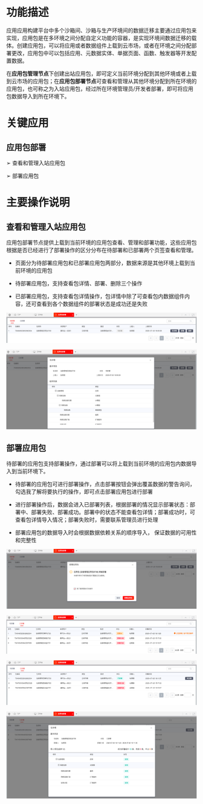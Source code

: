 # 功能描述

应用应用构建平台中多个沙箱间、沙箱与生产环境间的数据迁移主要通过应用包来实现，应用包是在多环境之间分配自定义功能的容器，是实现环境间数据迁移的载体。创建应用包，可以将应用或者数据组件上载到云市场，或者在环境之间分配部署更改，应用包中可以包括应用、元数据实体、单据页面、函数、触发器等开发配置数据。

在**应用包管理节点**下创建出站应用包，即可定义当前环境分配到其他环境或者上载到云市场的应用包；在**应用包部署节点**可查看和管理从其他环境分配到所在环境的应用包，也可称之为入站应用包，经过所在环境管理员/开发者部署，即可将应用包数据导入到所在环境下。

# 关键应用

## 应用包部署

➢	查看和管理入站应用包

➢	部署应用包

# 主要操作说明

## 查看和管理入站应用包

应用包部署节点提供上载到当前环境的应用包查看、管理和部署功能，这些应用包根据是否已经进行了部署操作的区分分布在待部署和已部署两个页签查看和管理。

*	页面分为待部署应用包和已部署应用包两部分，数据来源是其他环境上载到当前环境的应用包

*	待部署应用包，支持查看包详情、部署、删除三个操作

*	已部署应用包，支持查看包详情操作，包详情中除了可查看包内数据组件内容，还可查看到各个数据组件的部署状态是成功还是失败

![](/articles/yonbuilder/2-/image3/image1.png)

![](/articles/yonbuilder/2-/image3/image2.png)
 
 
## 部署应用包

待部署的应用包支持部署操作，通过部署可以将上载到当前环境的应用包内数据导入到当前环境下。

*	待部署的应用包可进行部署操作，点击部署按钮会弹出覆盖数据的警告询问，勾选我了解将要执行的操作，即可点击部署应用包进行部署

*	进行部署操作后，数据会进入已部署列表，根据部署的情况显示部署状态：部署中、部署失败、部署成功。部署中的状态不能查看包详情；部署成功时，可查看包详情导入情况；部署失败时，需要联系管理员进行处理

*	部署应用包的数据导入时会根据数据依赖关系的顺序导入， 保证数据的可用性和完整性

![](/articles/yonbuilder/2-/image3/image3.png)

![](/articles/yonbuilder/2-/image3/image4.png)

![](/articles/yonbuilder/2-/image3/image5.png)

![](/articles/yonbuilder/2-/image3/image6.png)



 
 
 
 

